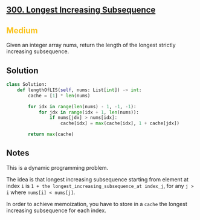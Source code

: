 ## [300. Longest Increasing Subsequence](https://leetcode.com/problems/longest-increasing-subsequence/)

<h2 style="color:#fac31d">Medium</h2>

Given an integer array nums, return the length of the longest strictly increasing subsequence.

## Solution
```python
class Solution:
    def lengthOfLIS(self, nums: List[int]) -> int:
        cache = [1] * len(nums)

        for idx in range(len(nums) - 1, -1, -1):
            for jdx in range(idx + 1, len(nums)):
                if nums[jdx] > nums[idx]:
                    cache[idx] = max(cache[idx], 1 + cache[jdx])

        return max(cache)
```

## Notes
This is a dynamic programming problem.

The idea is that longest increasing subsequence starting from element at index `i` is `1 + the longest_increasing_subsequence_at index_j`, for any `j > i` where `nums[i] < nums[j]`.

In order to achieve memoization, you have to store in a `cache` the longest increasing subsequence for each index.
